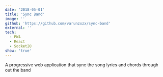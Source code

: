 ```yaml
---
date: '2018-05-01'
title: 'Sync Band'
image: ''
github: 'https://github.com/varunzxzx/sync-band'
external: ''
tech:
  - PWA
  - React
  - SocketIO
show: 'true'
---
```


A progressive web application that sync the song lyrics and chords through out the band
